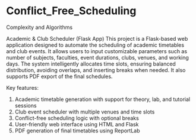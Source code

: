 # Conflict_Free_Scheduling
Complexity and Algorithms

Academic & Club Scheduler (Flask App)
This project is a Flask-based web application designed to automate the scheduling of academic timetables and club events. It allows users to input customizable parameters such as number of subjects, faculties, event durations, clubs, venues, and working days. The system intelligently allocates time slots, ensuring balanced distribution, avoiding overlaps, and inserting breaks when needed. It also supports PDF export of the final schedules.

Key features:

1. Academic timetable generation with support for theory, lab, and tutorial sessions
2. Club event scheduler with multiple venues and time slots
3. Conflict-free scheduling logic with optional breaks
4. User-friendly web interface using HTML and Flask
5. PDF generation of final timetables using ReportLab
